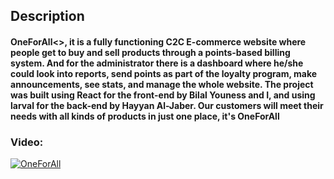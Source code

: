 ## Description
#### OneForAll<>, it is a fully functioning C2C E-commerce website where people get to buy and sell products through a points-based billing system. And for the administrator there is a dashboard where he/she could look into reports, send points as part of the loyalty program, make announcements, see stats, and manage the whole website. The project was built using React for the front-end by Bilal Youness and I, and using larval for the back-end by Hayyan Al-Jaber. Our customers will meet their needs with all kinds of products in just one place, it's OneForAll

### Video:
[![OneForAll](https://i.ibb.co/VHgKpDh/One-For-All-1.png)](https://youtu.be/PU6Gmy2KrZI)

